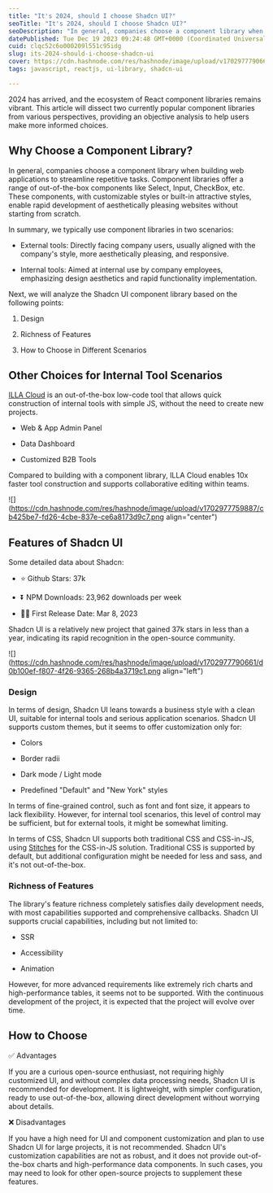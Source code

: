 ```yaml
---
title: "It's 2024, should I choose Shadcn UI?"
seoTitle: "It's 2024, should I choose Shadcn UI?"
seoDescription: "In general, companies choose a component library when building web applications to streamline repetitive tasks. Component libraries offer a range of out-of-"
datePublished: Tue Dec 19 2023 09:24:48 GMT+0000 (Coordinated Universal Time)
cuid: clqc52c6o000209l551c95idg
slug: its-2024-should-i-choose-shadcn-ui
cover: https://cdn.hashnode.com/res/hashnode/image/upload/v1702977790663/9e098fbf-2bab-4a5e-a0b2-1b3b02f27c68.png
tags: javascript, reactjs, ui-library, shadcn-ui

---
```


2024 has arrived, and the ecosystem of React component libraries remains vibrant. This article will dissect two currently popular component libraries from various perspectives, providing an objective analysis to help users make more informed choices.

## **Why Choose a Component Library?**

In general, companies choose a component library when building web applications to streamline repetitive tasks. Component libraries offer a range of out-of-the-box components like Select, Input, CheckBox, etc. These components, with customizable styles or built-in attractive styles, enable rapid development of aesthetically pleasing websites without starting from scratch.

In summary, we typically use component libraries in two scenarios:

* External tools: Directly facing company users, usually aligned with the company's style, more aesthetically pleasing, and responsive.
    
* Internal tools: Aimed at internal use by company employees, emphasizing design aesthetics and rapid functionality implementation.
    

Next, we will analyze the Shadcn UI component library based on the following points:

1. Design
    
2. Richness of Features
    
3. How to Choose in Different Scenarios
    

## **Other Choices for Internal Tool Scenarios**

[ILLA Cloud](https://illacloud.com?utm_source=hashnode) is an out-of-the-box low-code tool that allows quick construction of internal tools with simple JS, without the need to create new projects.

* Web & App Admin Panel
    
* Data Dashboard
    
* Customized B2B Tools
    

Compared to building with a component library, ILLA Cloud enables 10x faster tool construction and supports collaborative editing within teams.

![](https://cdn.hashnode.com/res/hashnode/image/upload/v1702977759887/cb425be7-fd26-4cbe-837e-ce6a8173d9c7.png align="center")

## **Features of Shadcn UI**

Some detailed data about Shadcn:

* ⭐ Github Stars: 37k
    
* ⏬ NPM Downloads: 23,962 downloads per week
    
* 💪🏼 First Release Date: Mar 8, 2023
    

Shadcn UI is a relatively new project that gained 37k stars in less than a year, indicating its rapid recognition in the open-source community.

![](https://cdn.hashnode.com/res/hashnode/image/upload/v1702977790661/d0b100ef-f807-4f26-9365-268b4a3719c1.png align="left")

### **Design**

In terms of design, Shadcn UI leans towards a business style with a clean UI, suitable for internal tools and serious application scenarios. Shadcn UI supports custom themes, but it seems to offer customization only for:

* Colors
    
* Border radii
    
* Dark mode / Light mode
    
* Predefined "Default" and "New York" styles
    

In terms of fine-grained control, such as font and font size, it appears to lack flexibility. However, for internal tool scenarios, this level of control may be sufficient, but for external tools, it might be somewhat limiting.

In terms of CSS, Shadcn UI supports both traditional CSS and CSS-in-JS, using [Stitches](https://stitches.dev/) for the CSS-in-JS solution. Traditional CSS is supported by default, but additional configuration might be needed for less and sass, and it's not out-of-the-box.

### **Richness of Features**

The library's feature richness completely satisfies daily development needs, with most capabilities supported and comprehensive callbacks. Shadcn UI supports crucial capabilities, including but not limited to:

* SSR
    
* Accessibility
    
* Animation
    

However, for more advanced requirements like extremely rich charts and high-performance tables, it seems not to be supported. With the continuous development of the project, it is expected that the project will evolve over time.

## **How to Choose**

✅ Advantages

If you are a curious open-source enthusiast, not requiring highly customized UI, and without complex data processing needs, Shadcn UI is recommended for development. It is lightweight, with simpler configuration, ready to use out-of-the-box, allowing direct development without worrying about details.

❌ Disadvantages

If you have a high need for UI and component customization and plan to use Shadcn UI for large projects, it is not recommended. Shadcn UI's customization capabilities are not as robust, and it does not provide out-of-the-box charts and high-performance data components. In such cases, you may need to look for other open-source projects to supplement these features.